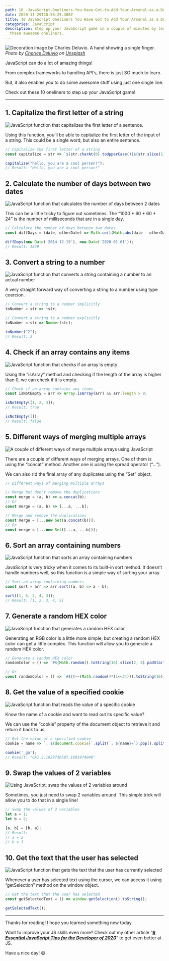 ```yaml
---
path: 10 -JavaScript-Oneliners-You-Have-Got-to-Add-Your-Arsenal-as-a-Developer
date: 2020-11-29T20:56:25.380Z
title: 10 JavaScript Oneliners You Have Got to Add Your Arsenal as a Developer
categories: JavaScript
description: Step up your JavaScript game in a couple of minutes by learning
  these awesome oneliners.
---
```

![Decoration image by Charles Deluvio. A hand showing a single finger.](/assets/one-bg.jpg)
*Photo by [Charles Deluvio](https://unsplash.com/@charlesdeluvio?utm_source=unsplash&utm_medium=referral&utm_content=creditCopyText) on [Unsplash](https://unsplash.com/s/photos/one?utm_source=unsplash&utm_medium=referral&utm_content=creditCopyText)*

JavaScript can do a lot of amazing things!

From complex frameworks to handling API’s, there is just SO much to learn.

But, it also enables you to do some awesome stuff using just one single line.

Check out these 10 oneliners to step up your JavaScript game!

<hr/>

## 1. Capitalize the first letter of a string

![JavaScript function that capitalizes the first letter of a sentence.](/assets/one-1.png)

Using this function, you’ll be able to capitalize the first letter of the input of a string. This could be a single word, but also an entire sentence.

```javascript
// Capitalize the first letter of a string
const capitalize = str => `${str.charAt(0).toUpperCase()}${str.slice(1)}`;

capitalize("hello, you are a cool person!");
// Result: "Hello, you are a cool person!"
```

## 2. Calculate the number of days between two dates

![JavaScript function that calculates the number of days between 2 dates](/assets/one-2.png)

This can be a little tricky to figure out sometimes. The “1000 \* 60 \* 60 * 24” is the number of milliseconds that are in a single day.

```javascript
// Calculate the number of days between two dates
const diffDays = (date, otherDate) => Math.ceil(Math.abs(date - otherDate) / (1000 * 60 * 60 * 24));

diffDays(new Date('2014-12-19'), new Date('2020-01-01'));
// Result: 1839
```

## 3. Convert a string to a number

![JavaScript function that converts a string containing a number to an actual number](/assets/one-3.png)

A very straight forward way of converting a string to a number using type coercion.

```javascript
// Convert a string to a number implicitly
toNumber = str => +str;

// Convert a string to a number explicitly
toNumber = str => Number(str);

toNumber("2");
// Result: 2
```

## 4. Check if an array contains any items

![JavaScript function that checks if an array is empty](/assets/one-4.png)

Using the “isArray” method and checking if the length of the array is higher than 0, we can check if it is empty.

```javascript
// Check if an array contains any items
const isNotEmpty = arr => Array.isArray(arr) && arr.length > 0;

isNotEmpty([1, 2, 3]);
// Result: true

isNotEmpty([]);
// Result: false
```

## 5. Different ways of merging multiple arrays

![A couple of different ways of merge multiple arrays using JavaScript](/assets/one-5.png)

There are a couple of different ways of merging arrays. One of them is using the “concat” method. Another one is using the spread operator (“…”).

We can also rid the final array of any duplicates using the “Set” object.

```javascript
// Different ways of merging multiple arrays

// Merge but don't remove the duplications
const merge = (a, b) => a.concat(b);
// Or
const merge = (a, b) => [...a, ...b];

// Merge and remove the duplications
const merge = [...new Set(a.concat(b))];
// Or
const merge = [...new Set([...a, ...b])];
```

## 6. Sort an array containing numbers

![JavaScript function that sorts an array containing numbers](/assets/one-6.png)

JavaScript is very tricky when it comes to its built-in sort method. It doesn’t handle numbers well, so this function is a simple way of sorting your array.

```javascript
// Sort an array containing numbers
const sort = arr => arr.sort((a, b) => a - b);

sort([1, 5, 2, 4, 3]);
// Result: [1, 2, 3, 4, 5]
```

## 7. Generate a random HEX color

![JavaScript function that generates a random HEX color](/assets/one-7.png)

Generating an RGB color is a little more simple, but creating a random HEX color can get a little complex. This function will allow you to generate a random HEX color.

```javascript
// Generate a random HEX color
randomColor = () => `#${Math.random().toString(16).slice(2, 8).padStart(6, '0')}`;

// Or
const randomColor = () => `#${(~~(Math.random()*(1<<24))).toString(16)}`;
```

## 8. Get the value of a specified cookie

![JavaScript function that reads the value of a specific cookie](/assets/one-8.png)

Know the name of a cookie and want to read out its specific value?

We can use the “cookie” property of the document object to retrieve it and return it back to us.

```javascript
// Get the value of a specified cookie
cookie = name => `; ${document.cookie}`.split(`; ${name}=`).pop().split(';').shift();

cookie('_ga');
// Result: "GA1.2.1929736587.1601974046"
```

## 9. Swap the values of 2 variables

![Using JavaScript, swap the values of 2 variables around](/assets/one-9.png)

Sometimes, you just need to swap 2 variables around. This simple trick will allow you to do that in a single line!

```javascript
// Swap the values of 2 variables
let a = 1;
let b = 2;

[a, b] = [b, a];
// Result: 
// a = 2
// b = 1
```

## 10. Get the text that the user has selected

![JavaScript function that gets the text that the user has currently selected](/assets/one-10.png)

Whenever a user has selected text using the cursor, we can access it using “getSelection” method on the window object.

```javascript
// Get the text that the user has selected
const getSelectedText = () => window.getSelection().toString();

getSelectedText();
```

<hr/>

Thanks for reading! I hope you learned something new today.

Want to improve your JS skills even more? Check out my other article “***[6 Essential JavaScript Tips for the Developer of 2020](/blog/6-essential-javascript-tips-for-the-developer-of-2020/)***” to get even better at JS.

Have a nice day! 😄